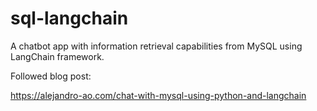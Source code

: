 # sql-langchain
A chatbot app with information retrieval capabilities from MySQL using LangChain framework.

Followed blog post:

https://alejandro-ao.com/chat-with-mysql-using-python-and-langchain
